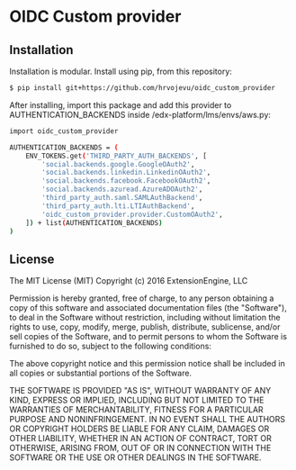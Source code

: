 OIDC Custom provider
=======================

Installation
------------

Installation is modular. Install using pip, from this repository:

```bash
$ pip install git+https://github.com/hrvojevu/oidc_custom_provider
```
After installing, import this package and add this provider to AUTHENTICATION_BACKENDS inside /edx-platform/lms/envs/aws.py:

```bash
import oidc_custom_provider

AUTHENTICATION_BACKENDS = (
    ENV_TOKENS.get('THIRD_PARTY_AUTH_BACKENDS', [
        'social.backends.google.GoogleOAuth2',
        'social.backends.linkedin.LinkedinOAuth2',
        'social.backends.facebook.FacebookOAuth2',
        'social.backends.azuread.AzureADOAuth2',
        'third_party_auth.saml.SAMLAuthBackend',
        'third_party_auth.lti.LTIAuthBackend',
        'oidc_custom_provider.provider.CustomOAuth2',
    ]) + list(AUTHENTICATION_BACKENDS)
)
```

License
-------

The MIT License (MIT)
Copyright (c) 2016 ExtensionEngine, LLC

Permission is hereby granted, free of charge, to any person obtaining a copy of this software and associated documentation files (the "Software"), to deal in the Software without restriction, including without limitation the rights to use, copy, modify, merge, publish, distribute, sublicense, and/or sell copies of the Software, and to permit persons to whom the Software is furnished to do so, subject to the following conditions:

The above copyright notice and this permission notice shall be included in all copies or substantial portions of the Software.

THE SOFTWARE IS PROVIDED "AS IS", WITHOUT WARRANTY OF ANY KIND, EXPRESS OR IMPLIED, INCLUDING BUT NOT LIMITED TO THE WARRANTIES OF MERCHANTABILITY, FITNESS FOR A PARTICULAR PURPOSE AND NONINFRINGEMENT. IN NO EVENT SHALL THE AUTHORS OR COPYRIGHT HOLDERS BE LIABLE FOR ANY CLAIM, DAMAGES OR OTHER LIABILITY, WHETHER IN AN ACTION OF CONTRACT, TORT OR OTHERWISE, ARISING FROM, OUT OF OR IN CONNECTION WITH THE SOFTWARE OR THE USE OR OTHER DEALINGS IN THE SOFTWARE.
